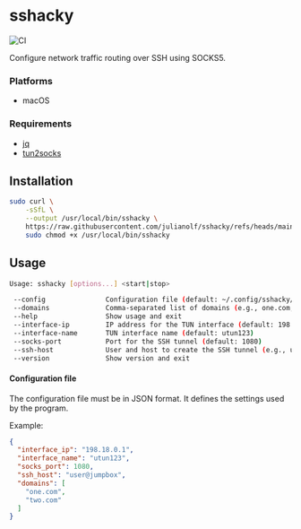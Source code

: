 # sshacky

![CI](https://github.com/julianolf/sshacky/actions/workflows/ci.yml/badge.svg?event=push)

Configure network traffic routing over SSH using SOCKS5.

### Platforms

- macOS

### Requirements

- [jq](https://jqlang.org)
- [tun2socks](https://github.com/xjasonlyu/tun2socks)

## Installation

```sh
sudo curl \
    -sSfL \
    --output /usr/local/bin/sshacky \
    https://raw.githubusercontent.com/julianolf/sshacky/refs/heads/main/sshacky.sh &&
    sudo chmod +x /usr/local/bin/sshacky
```

## Usage

```sh
Usage: sshacky [options...] <start|stop>

 --config               Configuration file (default: ~/.config/sshacky/config.json)
 --domains              Comma-separated list of domains (e.g., one.com,two.com)
 --help                 Show usage and exit
 --interface-ip         IP address for the TUN interface (default: 198.18.0.1)
 --interface-name       TUN interface name (default: utun123)
 --socks-port           Port for the SSH tunnel (default: 1080)
 --ssh-host             User and host to create the SSH tunnel (e.g., user@jumpbox)
 --version              Show version and exit
```

#### Configuration file

The configuration file must be in JSON format. It defines the settings used by the program.

Example:

```json
{
  "interface_ip": "198.18.0.1",
  "interface_name": "utun123",
  "socks_port": 1080,
  "ssh_host": "user@jumpbox",
  "domains": [
    "one.com",
    "two.com"
  ]
}
```
